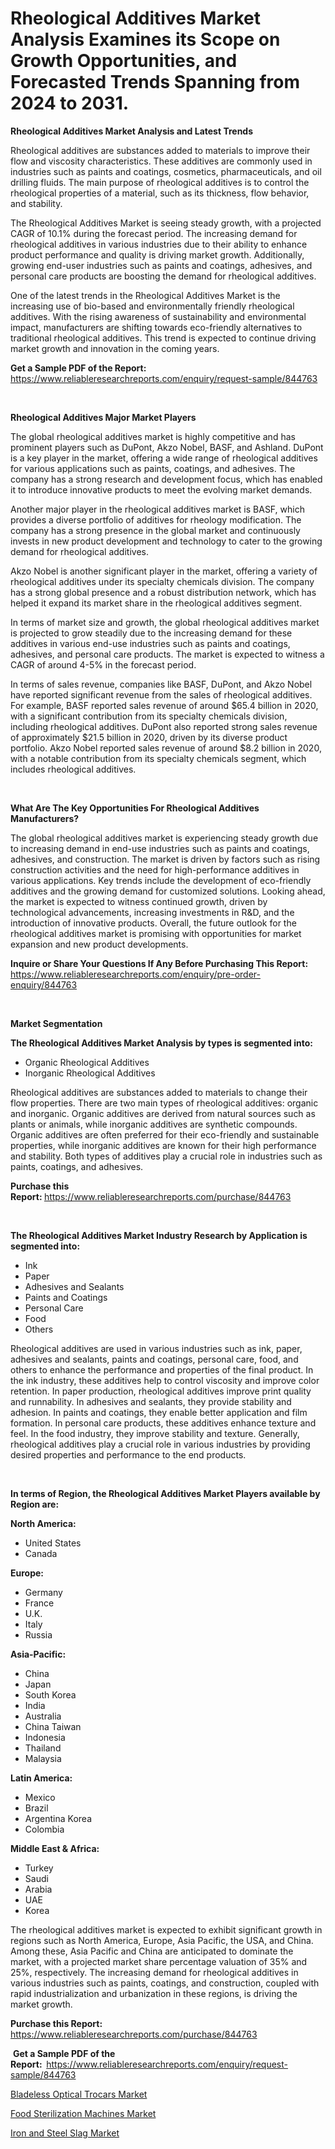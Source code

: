 <p><h1>Rheological Additives Market Analysis Examines its Scope on Growth Opportunities, and Forecasted Trends Spanning from 2024 to 2031.</h1></p><p><strong>Rheological Additives Market Analysis and Latest Trends</strong></p>
<p><p>Rheological additives are substances added to materials to improve their flow and viscosity characteristics. These additives are commonly used in industries such as paints and coatings, cosmetics, pharmaceuticals, and oil drilling fluids. The main purpose of rheological additives is to control the rheological properties of a material, such as its thickness, flow behavior, and stability.</p><p>The Rheological Additives Market is seeing steady growth, with a projected CAGR of 10.1% during the forecast period. The increasing demand for rheological additives in various industries due to their ability to enhance product performance and quality is driving market growth. Additionally, growing end-user industries such as paints and coatings, adhesives, and personal care products are boosting the demand for rheological additives.</p><p>One of the latest trends in the Rheological Additives Market is the increasing use of bio-based and environmentally friendly rheological additives. With the rising awareness of sustainability and environmental impact, manufacturers are shifting towards eco-friendly alternatives to traditional rheological additives. This trend is expected to continue driving market growth and innovation in the coming years.</p></p>
<p><strong>Get a Sample PDF of the Report:&nbsp;</strong> <a href="https://www.reliableresearchreports.com/enquiry/request-sample/844763">https://www.reliableresearchreports.com/enquiry/request-sample/844763</a></p>
<p>&nbsp;</p>
<p><strong>Rheological Additives Major Market Players</strong></p>
<p><p>The global rheological additives market is highly competitive and has prominent players such as DuPont, Akzo Nobel, BASF, and Ashland. DuPont is a key player in the market, offering a wide range of rheological additives for various applications such as paints, coatings, and adhesives. The company has a strong research and development focus, which has enabled it to introduce innovative products to meet the evolving market demands.</p><p>Another major player in the rheological additives market is BASF, which provides a diverse portfolio of additives for rheology modification. The company has a strong presence in the global market and continuously invests in new product development and technology to cater to the growing demand for rheological additives.</p><p>Akzo Nobel is another significant player in the market, offering a variety of rheological additives under its specialty chemicals division. The company has a strong global presence and a robust distribution network, which has helped it expand its market share in the rheological additives segment.</p><p>In terms of market size and growth, the global rheological additives market is projected to grow steadily due to the increasing demand for these additives in various end-use industries such as paints and coatings, adhesives, and personal care products. The market is expected to witness a CAGR of around 4-5% in the forecast period.</p><p>In terms of sales revenue, companies like BASF, DuPont, and Akzo Nobel have reported significant revenue from the sales of rheological additives. For example, BASF reported sales revenue of around $65.4 billion in 2020, with a significant contribution from its specialty chemicals division, including rheological additives. DuPont also reported strong sales revenue of approximately $21.5 billion in 2020, driven by its diverse product portfolio. Akzo Nobel reported sales revenue of around $8.2 billion in 2020, with a notable contribution from its specialty chemicals segment, which includes rheological additives.</p></p>
<p>&nbsp;</p>
<p><strong>What Are The Key Opportunities For Rheological Additives Manufacturers?</strong></p>
<p><p>The global rheological additives market is experiencing steady growth due to increasing demand in end-use industries such as paints and coatings, adhesives, and construction. The market is driven by factors such as rising construction activities and the need for high-performance additives in various applications. Key trends include the development of eco-friendly additives and the growing demand for customized solutions. Looking ahead, the market is expected to witness continued growth, driven by technological advancements, increasing investments in R&D, and the introduction of innovative products. Overall, the future outlook for the rheological additives market is promising with opportunities for market expansion and new product developments.</p></p>
<p><strong>Inquire or Share Your Questions If Any Before Purchasing This Report:</strong> <a href="https://www.reliableresearchreports.com/enquiry/pre-order-enquiry/844763">https://www.reliableresearchreports.com/enquiry/pre-order-enquiry/844763</a></p>
<p>&nbsp;</p>
<p><strong>Market Segmentation</strong></p>
<p><strong>The Rheological Additives Market Analysis by types is segmented into:</strong></p>
<p><ul><li>Organic Rheological Additives</li><li>Inorganic Rheological Additives</li></ul></p>
<p><p>Rheological additives are substances added to materials to change their flow properties. There are two main types of rheological additives: organic and inorganic. Organic additives are derived from natural sources such as plants or animals, while inorganic additives are synthetic compounds. Organic additives are often preferred for their eco-friendly and sustainable properties, while inorganic additives are known for their high performance and stability. Both types of additives play a crucial role in industries such as paints, coatings, and adhesives.</p></p>
<p><strong>Purchase this Report:&nbsp;</strong><a href="https://www.reliableresearchreports.com/purchase/844763">https://www.reliableresearchreports.com/purchase/844763</a></p>
<p>&nbsp;</p>
<p><strong>The Rheological Additives Market Industry Research by Application is segmented into:</strong></p>
<p><ul><li>Ink</li><li>Paper</li><li>Adhesives and Sealants</li><li>Paints and Coatings</li><li>Personal Care</li><li>Food</li><li>Others</li></ul></p>
<p><p>Rheological additives are used in various industries such as ink, paper, adhesives and sealants, paints and coatings, personal care, food, and others to enhance the performance and properties of the final product. In the ink industry, these additives help to control viscosity and improve color retention. In paper production, rheological additives improve print quality and runnability. In adhesives and sealants, they provide stability and adhesion. In paints and coatings, they enable better application and film formation. In personal care products, these additives enhance texture and feel. In the food industry, they improve stability and texture. Generally, rheological additives play a crucial role in various industries by providing desired properties and performance to the end products.</p></p>
<p>&nbsp;</p>
<p><strong>In terms of Region, the Rheological Additives Market Players available by Region are:</strong></p>
<p>
    <p> <strong> North America: </strong>
        <ul>
            <li>United States</li>
            <li>Canada</li>
        </ul>
        </p> 
    <p> <strong> Europe: </strong>
        <ul>
            <li>Germany</li>
            <li>France</li>
            <li>U.K.</li>
            <li>Italy</li>
            <li>Russia</li>
        </ul>
        </p> 
    <p> <strong> Asia-Pacific: </strong>
        <ul>
            <li>China</li>
            <li>Japan</li>
            <li>South Korea</li>
            <li>India</li>
            <li>Australia</li>
            <li>China Taiwan</li>
            <li>Indonesia</li>
            <li>Thailand</li>
            <li>Malaysia</li>
        </ul>
        </p> 
    <p> <strong> Latin America: </strong>
        <ul>
            <li>Mexico</li>
            <li>Brazil</li>
            <li>Argentina Korea</li>
            <li>Colombia</li>
        </ul>
        </p> 
    <p> <strong> Middle East & Africa: </strong>
        <ul>
            <li>Turkey</li>
            <li>Saudi</li>
            <li>Arabia</li>
            <li>UAE</li>
            <li>Korea</li>
        </ul>
    </p>
    </p>
<p><p>The rheological additives market is expected to exhibit significant growth in regions such as North America, Europe, Asia Pacific, the USA, and China. Among these, Asia Pacific and China are anticipated to dominate the market, with a projected market share percentage valuation of 35% and 25%, respectively. The increasing demand for rheological additives in various industries such as paints, coatings, and construction, coupled with rapid industrialization and urbanization in these regions, is driving the market growth.</p></p>
<p><strong>Purchase this Report: </strong><a href="https://www.reliableresearchreports.com/purchase/844763">https://www.reliableresearchreports.com/purchase/844763</a></p>
<p>&nbsp;<strong>Get a Sample PDF of the Report:&nbsp;&nbsp;</strong><a href="https://www.reliableresearchreports.com/enquiry/request-sample/844763">https://www.reliableresearchreports.com/enquiry/request-sample/844763</a></p>
<p><strong></strong></p>
<p><p><a href="https://view.publitas.com/reportprime-1/bladeless-optical-trocars-market-size-growing-and-forecasted-for-period-from-2023-2030-and-provides-complete-market-analysis-of-this-market/">Bladeless Optical Trocars Market</a></p><p><a href="https://view.publitas.com/reportprime-1/food-sterilization-machines-market-research-report-provides-thorough-industry-overview-which-offers-an-in-depth-analysis-of-product-trends-and-new-market-divisions/">Food Sterilization Machines Market</a></p><p><a href="https://github.com/seekum/Market-Research-Report-List-1/blob/main/iron-and-steel-slag-market.md">Iron and Steel Slag Market</a></p></p>